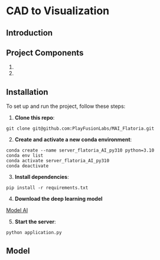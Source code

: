 # CAD to  Visualization

## Introduction


## Project Components


1.  

2. 
## Installation

To set up and run the project, follow these steps:

1.  **Clone this repo**:

```
git clone git@github.com:PlayFusionLabs/MAI_Flatoria.git

```

2.  **Create and activate a new conda environment**:

```
conda create --name server_flatoria_AI_py310 python=3.10
conda env list
conda activate server_flatoria_AI_py310
conda deactivate

```
3.  **Install dependencies**:
```
pip install -r requirements.txt
```

4.  **Download the deep learning model** 

[Model AI ](https://drive.google.com/file/....TODO)

5.  **Start the server**:

```
python application.py

```

## Model 
